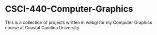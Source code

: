# CSCI-440-Computer-Graphics

This is a collection of projects written in webgl for my Computer Graphics course at Coastal Carolina University
